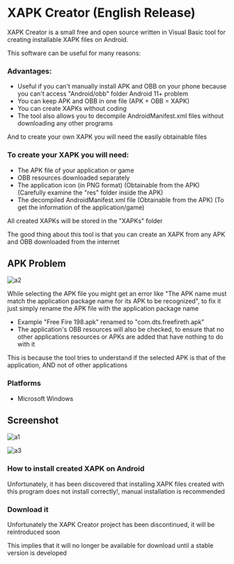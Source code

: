 # XAPK Creator (English Release)

XAPK Creator is a small free and open source written in Visual Basic tool for creating installable XAPK files on Android.

This software can be useful for many reasons:

### Advantages:

- Useful if you can't manually install APK and OBB on your phone because you can't access "Android/obb" folder Android 11+ problem
- You can keep APK and OBB in one file (APK + OBB = XAPK)
- You can create XAPKs without coding
- The tool also allows you to decompile AndroidManifest.xml files without downloading any other programs

And to create your own XAPK you will need the easily obtainable files

### To create your XAPK you will need:

- The APK file of your application or game
- OBB resources downloaded separately
- The application icon (in PNG format) (Obtainable from the APK) (Carefully examine the "res" folder inside the APK)
- The decompiled AndroidManifest.xml file (Obtainable from the APK) (To get the information of the application/game)

All created XAPKs will be stored in the "XAPKs" folder

The good thing about this tool is that you can create an XAPK from any APK and OBB downloaded from the internet

## APK Problem

![a2](https://user-images.githubusercontent.com/111366201/235430063-c2f8e434-a65c-493d-9500-e28351f26c91.png)

While selecting the APK file you might get an error like "The APK name must match the application package name for its APK to be recognized", to fix it just simply rename the APK file with the application package name

- Example "Free Fire 198.apk" renamed to "com.dts.freefireth.apk"
- The application's OBB resources will also be checked, to ensure that no other applications resources or APKs are added that have nothing to do with it

This is because the tool tries to understand if the selected APK is that of the application, AND not of other applications


### Platforms
- Microsoft Windows

## Screenshot
![a1](https://user-images.githubusercontent.com/111366201/235347607-eab010f8-f8b4-4d11-92c8-6658522d1cbb.png)

![a3](https://user-images.githubusercontent.com/111366201/235431273-bd141ea1-95b0-400a-9edb-ebf9e719e27a.png)


### How to install created XAPK on Android

Unfortunately, it has been discovered that installing XAPK files created with this program does not install correctly!, manual installation is recommended

### Download it

Unfortunately the XAPK Creator project has been discontinued, it will be reintroduced soon

This implies that it will no longer be available for download until a stable version is developed
